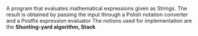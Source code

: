 A program that evaluates mathematical expressions given as Strings. The result is obtained by passing the input through a Polish notation converter and a Postfix expression evaluator
The notions used for implementation are the **Shunting-yard algorithm, Stack**
